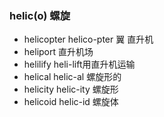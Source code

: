 ### helic(o) 螺旋

- helicopter helico-pter 翼  直升机
- heliport 直升机场
- helilify heli-lift用直升机运输
- helical helic-al  螺旋形的
- helicity helic-ity 螺旋形
- helicoid helic-id 螺旋体